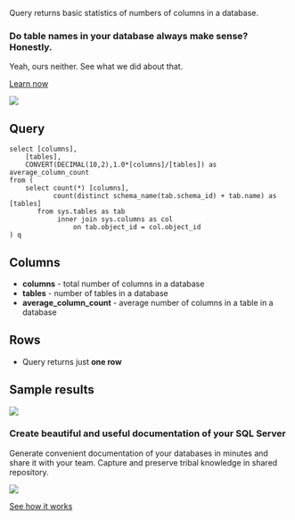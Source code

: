 Query returns basic statistics of numbers of columns in a database.

### Do table names in your database always make sense? Honestly.

Yeah, ours neither. See what we did about that.

[Learn now](https://dataedo.com/blog/confused-when-trying-to-work-with-databases?cta=kb-query-table-names)

[![](https://dataedo.com/asset/img/markdown/docs/test-article/edca6a29318bb7640068f5c69a5af4ba.png#center)](https://dataedo.com/blog/confused-when-trying-to-work-with-databases?cta=kb-query-table-names)

## Query

```
select [columns], 
    [tables], 
    CONVERT(DECIMAL(10,2),1.0*[columns]/[tables]) as average_column_count
from (
    select count(*) [columns],
           count(distinct schema_name(tab.schema_id) + tab.name) as [tables]
       from sys.tables as tab
            inner join sys.columns as col
                on tab.object_id = col.object_id
) q
```

## Columns

-   **columns** - total number of columns in a database
-   **tables** - number of tables in a database
-   **average\_column\_count** - average number of columns in a table in a database

## Rows

-   Query returns just **one row**

## Sample results

![](https://dataedo.com/asset/img/kb/query/sql-server/columns_number.png)

### Create beautiful and useful documentation of your SQL Server

Generate convenient documentation of your databases in minutes and share it with your team. Capture and preserve tribal knowledge in shared repository.

[![](https://dataedo.com/asset/img/markdown/docs/test-article/30c11fa4b210f11740f56e85ca8bf9c6.gif)](https://demo.dataedo.com/)

[See how it works](https://demo.dataedo.com/)